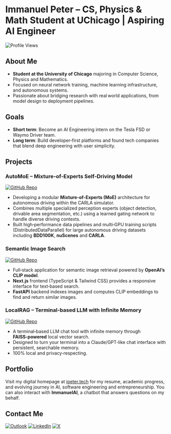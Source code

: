 # Immanuel Peter – CS, Physics & Math Student at UChicago | Aspiring AI Engineer

![Profile Views](https://komarev.com/ghpvc/?username=immanuel-peter)

## About Me

- **Student at the University of Chicago** majoring in Computer Science, Physics and Mathematics.
- Focused on neural network training, machine learning infrastructure, and autonomous systems.
- Passionate about bridging research with real world applications, from model design to deployment pipelines.

## Goals

- **Short term**: Become an AI Engineering intern on the Tesla FSD or Waymo Driver team.
- **Long term**: Build developer‑first platforms and found tech companies that blend deep engineering with user simplicity.

## Projects

### AutoMoE – Mixture‑of‑Experts Self‑Driving Model

[![GitHub Repo](https://img.shields.io/badge/github-%23121011.svg?style=for-the-badge&logo=github&logoColor=white)](https://github.com/immanuel-peter/self-driving-model)

- Developing a modular **Mixture‑of‑Experts (MoE)** architecture for autonomous driving within the CARLA simulator.
- Combines multiple specialized perception experts (object detection, drivable area segmentation, etc.) using a learned gating network to handle diverse driving contexts.
- Built high‑performance data pipelines and multi‑GPU training scripts (DistributedDataParallel) for large autonomous driving datasets including **BDD100K**, **nuScenes** and **CARLA**.

### Semantic Image Search

[![GitHub Repo](https://img.shields.io/badge/github-%23121011.svg?style=for-the-badge&logo=github&logoColor=white)](https://github.com/immanuel-peter/semantic-image-search)

- Full‑stack application for semantic image retrieval powered by **OpenAI’s CLIP model**.
- **Next.js** frontend (TypeScript & Tailwind CSS) provides a responsive interface for text‑based search.
- **FastAPI** backend indexes images and computes CLIP embeddings to find and return similar images.

### LocalRAG – Terminal‑based LLM with Infinite Memory

[![GitHub Repo](https://img.shields.io/badge/github-%23121011.svg?style=for-the-badge&logo=github&logoColor=white)](https://github.com/immanuel-peter/localrag)

- A terminal‑based LLM chat tool with infinite memory through **FAISS‑powered** local vector search.
- Designed to turn your terminal into a Claude/GPT‑like chat interface with persistent, searchable memory.
- 100% local and privacy‑respecting.

## Portfolio

Visit my digital homepage at [ipeter.tech](https://ipeter.tech) for my resume, academic progress, and evolving journey in AI, software engineering and entrepreneurship. You can also interact with **ImmanuelAI**, a chatbot that answers questions on my behalf.

## Contact Me

[![Outlook](https://img.shields.io/badge/Microsoft_Outlook-0078D4?style=for-the-badge&logo=microsoft-outlook&logoColor=white)](mailto:ipeter@uchicago.edu)
[![LinkedIn](https://img.shields.io/badge/linkedin-%230077B5.svg?style=for-the-badge&logo=linkedin&logoColor=white)](https://www.linkedin.com/in/immanuel-peter/)
[![X](https://img.shields.io/badge/X-%23000000.svg?style=for-the-badge&logo=X&logoColor=white)](https://x.com/moby763canary21)
